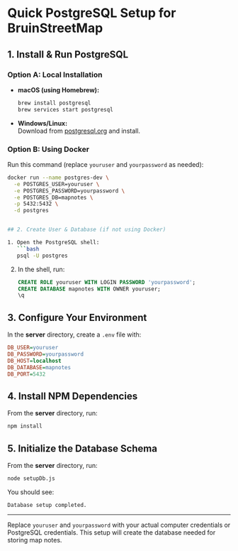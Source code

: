 # Quick PostgreSQL Setup for BruinStreetMap

## 1. Install & Run PostgreSQL

### Option A: Local Installation

- **macOS (using Homebrew):**
  ```bash
  brew install postgresql
  brew services start postgresql
  ```
- **Windows/Linux:**  
  Download from [postgresql.org](https://www.postgresql.org/download/) and install.

### Option B: Using Docker

Run this command (replace `youruser` and `yourpassword` as needed):

````bash
docker run --name postgres-dev \
  -e POSTGRES_USER=youruser \
  -e POSTGRES_PASSWORD=yourpassword \
  -e POSTGRES_DB=mapnotes \
  -p 5432:5432 \
  -d postgres


## 2. Create User & Database (if not using Docker)

1. Open the PostgreSQL shell:
   ```bash
   psql -U postgres
````

2. In the shell, run:
   ```sql
   CREATE ROLE youruser WITH LOGIN PASSWORD 'yourpassword';
   CREATE DATABASE mapnotes WITH OWNER youruser;
   \q
   ```

## 3. Configure Your Environment

In the **server** directory, create a `.env` file with:

```ini
DB_USER=youruser
DB_PASSWORD=yourpassword
DB_HOST=localhost
DB_DATABASE=mapnotes
DB_PORT=5432
```

## 4. Install NPM Dependencies

From the **server** directory, run:

```bash
npm install
```

## 5. Initialize the Database Schema

From the **server** directory, run:

```bash
node setupDb.js
```

You should see:

```
Database setup completed.
```

---

Replace `youruser` and `yourpassword` with your actual computer credentials or PostgreSQL credentials. This setup will create the database needed for storing map notes.

```

```
